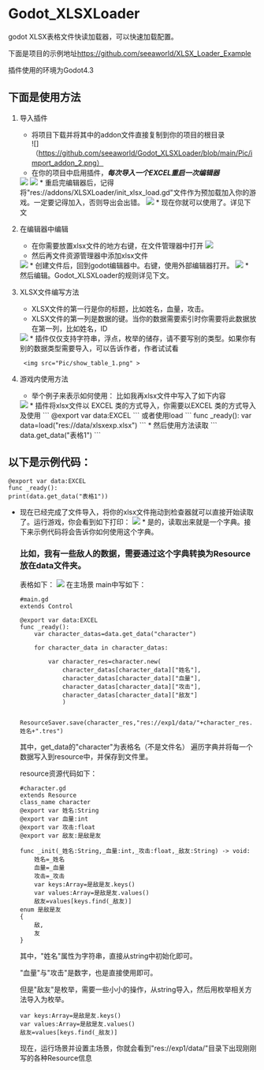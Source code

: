 # Godot_XLSXLoader
godot XLSX表格文件快读加载器，可以快速加载配置。

下面是项目的示例地址<https://github.com/seeaworld/XLSX_Loader_Example>

插件使用的环境为Godot4.3
## 下面是使用方法
1. 导入插件
    * 将项目下载并将其中的addon文件直接复制到你的项目的根目录    
![]（https://github.com/seeaworld/Godot_XLSXLoader/blob/main/Pic/import_addon_2.png）
    * 在你的项目中启用插件，***每次导入一个EXCEL重启一次编辑器*** 
    <img src="https://github.com/seeaworld/Godot_XLSXLoader/blob/main/Pic/open_addon.png">

    <img src="https://github.com/seeaworld/Godot_XLSXLoader/blob/main/Pic/restart.png">
    * 重启完编辑器后，记得将"res://addons/XLSXLoader/init_xlsx_load.gd"文件作为预加载加入你的游戏。一定要记得加入，否则导出会出错。
    <img src="https://github.com/seeaworld/Godot_XLSXLoader/blob/main/Pic/open_auto_start.png">
    * 现在你就可以使用了。详见下文

2. 在编辑器中编辑
   * 在你需要放置xlsx文件的地方右键，在文件管理器中打开
      <img src="https://github.com/seeaworld/Godot_XLSXLoader/blob/main/Pic/explorer.png">
   * 然后再文件资源管理器中添加xlsx文件
   <img src="Pic/create_xlsx.png">
   * 创建文件后，回到godot编辑器中。右键，使用外部编辑器打开。
   <img src="Pic/open_e.png">
   * 然后编辑。Godot_XLSXLoader的规则详见下文。
   
3. XLSX文件编写方法
   * XLSX文件的第一行是你的标题，比如姓名，血量，攻击。
   * XLSX文件的第一列是数据的键。当你的数据需要索引时你需要将此数据放在第一列，比如姓名，ID
    <img src="Pic/use_xy.png">
   * 插件仅仅支持字符串，浮点，枚举的储存，请不要写别的类型。如果你有别的数据类型需要导入，可以告诉作者，作者试试看
  
        <img src="Pic/show_table_1.png" >
4. 游戏内使用方法
   * 举个例子来表示如何使用：
    比如我再xlsx文件中写入了如下内容
    <img src="Pic/xlsx_show_all.png" >
   * 插件将xlsx文件以 EXCEL 类的方式导入，你需要以EXCEL 类的方式导入及使用
    ```
    @export var data:EXCEL
    ```
    或者使用load
    ```
    func _ready():
	    var data=load("res://data/xlsxexp.xlsx")
    ```
   * 然后使用方法读取
    ```
    data.get_data("表格1")
    ```
## 以下是示例代码：
```
@export var data:EXCEL
func _ready():
print(data.get_data("表格1"))
```
   * 现在已经完成了文件导入，将你的xlsx文件拖动到检查器就可以直接开始读取了。运行游戏，你会看到如下打印：
    <img src="Pic/show_dic.png">
    * 是的，读取出来就是一个字典。接下来示例代码将会告诉你如何使用这个字典。
  
        ### 比如，我有一些敌人的数据，需要通过这个字典转换为Resource放在data文件夹。
        表格如下：
        <img src="Pic/xlsx_show_all.png">
        在主场景 main中写如下：
        ```
        #main.gd
        extends Control

        @export var data:EXCEL
        func _ready():
	        var character_datas=data.get_data("character")

	        for character_data in character_datas:

		        var character_res=character.new(
                    character_datas[character_data]["姓名"],
                    character_datas[character_data]["血量"],
                    character_datas[character_data]["攻击"],
                    character_datas[character_data]["敌友"]
                    )

		        ResourceSaver.save(character_res,"res://exp1/data/"+character_res.姓名+".tres")

        ```
        其中，get_data的"character"为表格名（不是文件名）
        遍历字典并将每一个数据写入到resource中，并保存到文件里。


        resource资源代码如下：
        ```
        #character.gd
        extends Resource
        class_name character
        @export var 姓名:String
        @export var 血量:int
        @export var 攻击:float
        @export var 敌友:是敌是友

        func _init(_姓名:String,_血量:int,_攻击:float,_敌友:String) -> void:
	        姓名=_姓名
	        血量=_血量
	        攻击=_攻击
	        var keys:Array=是敌是友.keys()
	        var values:Array=是敌是友.values()
	        敌友=values[keys.find(_敌友)]
        enum 是敌是友
        {
	        敌,
	        友
        }
        ```
        
        其中，"姓名"属性为字符串，直接从string中初始化即可。
        
        "血量"与"攻击"是数字，也是直接使用即可。
        
        但是"敌友"是枚举，需要一些小小的操作，从string导入，然后用枚举相关方法导入为枚举。
        ```
	    var keys:Array=是敌是友.keys()
	    var values:Array=是敌是友.values()
	    敌友=values[keys.find(_敌友)]
        ```
        现在，运行场景并设置主场景，你就会看到"res://exp1/data/"目录下出现刚刚写的各种Resource信息

    
